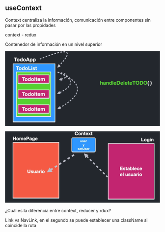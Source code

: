 ## useContext

Context centraliza la información, comunicación entre componentes sin pasar por las propidades

context - redux 

Contenedor de información en un nivel superior

![Componentes contenidos](./assets/herencia.png) 

![Context](./assets/context.png)

¿Cuál es la diferencia entre context, reducer y rdux?



Link vs NavLink, en el segundo se puede establecer una className si coincide la ruta